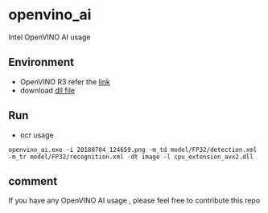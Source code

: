 # openvino_ai
Intel OpenVINO AI usage

## Environment
* OpenVINO R3 refer the [link](https://software.intel.com/en-us/openvino-toolkit)
* download [dll file](https://github.com/YaoxinShi/obs-binary/blob/master/obs_dist_2019R3.1_debug.7z)

## Run
* ocr usage
```
openvino_ai.exe -i 20180704_124659.png -m_td model/FP32/detection.xml -m_tr model/FP32/recognition.xml -dt image -l cpu_extension_avx2.dll
```











## comment
If you have any OpenVINO AI usage , please feel free to contribute this repo
